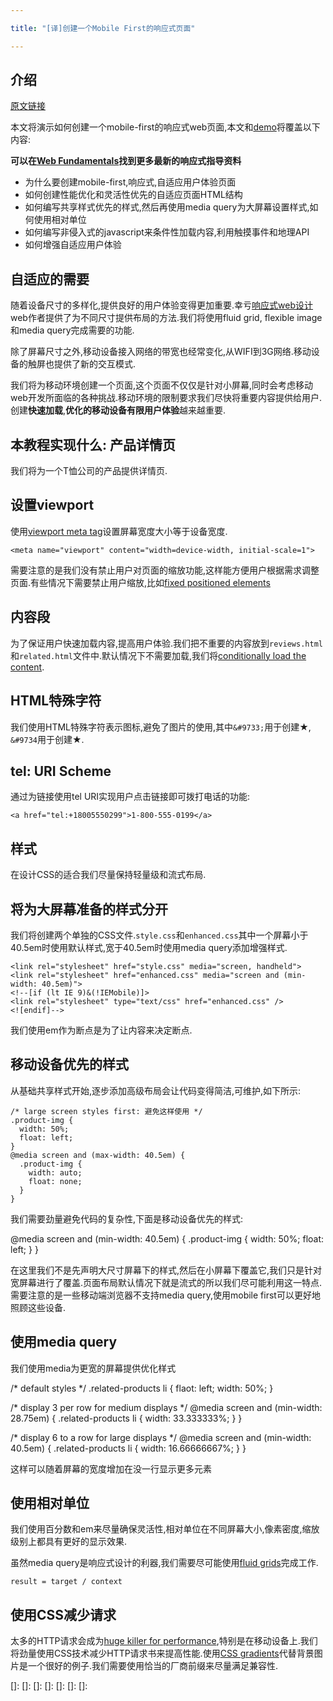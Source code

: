 ```yaml
---

title: "[译]创建一个Mobile First的响应式页面"

---
```


## 介绍

[原文链接][1]

本文将演示如何创建一个mobile-first的响应式web页面,本文和[demo][2]将覆盖以下内容:

**可以在[Web Fundamentals][3]找到更多最新的响应式指导资料**

- 为什么要创建mobile-first,响应式,自适应用户体验页面
- 如何创建性能优化和灵活性优先的自适应页面HTML结构
- 如何编写共享样式优先的样式,然后再使用media query为大屏幕设置样式,如何使用相对单位
- 如何编写非侵入式的javascript来条件性加载内容,利用触摸事件和地理API
- 如何增强自适应用户体验

## 自适应的需要

随着设备尺寸的多样化,提供良好的用户体验变得更加重要.幸亏[响应式web设计][4]web作者提供了为不同尺寸提供布局的方法.我们将使用fluid grid, flexible image和media query完成需要的功能.

除了屏幕尺寸之外,移动设备接入网络的带宽也经常变化,从WIFI到3G网络.移动设备的触屏也提供了新的交互模式.

我们将为移动环境创建一个页面,这个页面不仅仅是针对小屏幕,同时会考虑移动web开发所面临的各种挑战.移动环境的限制要求我们尽快将重要内容提供给用户.创建**快速加载**,**优化的移动设备有限用户体验**越来越重要.

## 本教程实现什么: 产品详情页

我们将为一个T恤公司的产品提供详情页.

## 设置viewport

使用[viewport meta tag][5]设置屏幕宽度大小等于设备宽度.

    <meta name="viewport" content="width=device-width, initial-scale=1">

需要注意的是我们没有禁止用户对页面的缩放功能,这样能方便用户根据需求调整页面.有些情况下需要禁止用户缩放,比如[fixed positioned elements][6]

## 内容段

为了保证用户快速加载内容,提高用户体验.我们把不重要的内容放到`reviews.html`和`related.html`文件中.默认情况下不需要加载,我们将[conditionally load the content][7].

## HTML特殊字符

我们使用HTML特殊字符表示图标,避免了图片的使用,其中`&#9733;`用于创建&#9733;, `&#9734`用于创建&#9733;.

## tel: URI Scheme

通过为链接使用tel URI实现用户点击链接即可拨打电话的功能:

    <a href="tel:+18005550299">1-800-555-0199</a>

## 样式

在设计CSS的适合我们尽量保持轻量级和流式布局.

## 将为大屏幕准备的样式分开

我们将创建两个单独的CSS文件.`style.css`和`enhanced.css`其中一个屏幕小于40.5em时使用默认样式,宽于40.5em时使用media query添加增强样式.

    <link rel="stylesheet" href="style.css" media="screen, handheld">
    <link rel="stylesheet" href="enhanced.css" media="screen and (min-width: 40.5em)">
    <!--[if (lt IE 9)&(!IEMobile)]>
    <link rel="stylesheet" type="text/css" href="enhanced.css" />
    <![endif]-->

我们使用em作为断点是为了让内容来决定断点.

## 移动设备优先的样式

从基础共享样式开始,逐步添加高级布局会让代码变得简洁,可维护,如下所示:

    /* large screen styles first: 避免这样使用 */
    .product-img {
      width: 50%;
      float: left;
    }
    @media screen and (max-width: 40.5em) {
      .product-img {
        width: auto;
        float: none;
      }
    }

我们需要劲量避免代码的复杂性,下面是移动设备优先的样式:

@media screen and (min-width: 40.5em) {
  .product-img {
    width: 50%;
    float: left;
  }
}

在这里我们不是先声明大尺寸屏幕下的样式,然后在小屏幕下覆盖它,我们只是针对宽屏幕进行了覆盖.页面布局默认情况下就是流式的所以我们尽可能利用这一特点.需要注意的是一些移动端浏览器不支持media query,使用mobile first可以更好地照顾这些设备.


## 使用media query

我们使用media为更宽的屏幕提供优化样式

/* default styles */
.related-products li {
  flaot: left;
  width: 50%;
}

/* display 3 per row for medium displays */
@media screen and (min-width: 28.75em) {
  .related-products li {
    width: 33.333333%;
  }
}

/* display 6 to a row for large displays */
@media screen and (min-width: 40.5em) {
  .related-products li {
  width: 16.66666667%;
  }
}

这样可以随着屏幕的宽度增加在没一行显示更多元素

## 使用相对单位

我们使用百分数和em来尽量确保灵活性,相对单位在不同屏幕大小,像素密度,缩放级别上都具有更好的显示效果.

虽然media query是响应式设计的利器,我们需要尽可能使用[fluid grids][8]完成工作.

    result = target / context

## 使用CSS减少请求

太多的HTTP请求会成为[huge killer for performance][9],特别是在移动设备上.我们将劲量使用CSS技术减少HTTP请求书来提高性能.使用[CSS gradients][10]代替背景图片是一个很好的例子.我们需要使用恰当的厂商前缀来尽量满足兼容性.



[1]: http://www.html5rocks.com/en/mobile/responsivedesign/
[2]: http://qiudeqing.com/demo/mobile_web/create-a-responsive-web.html
[3]: https://developers.google.com/web/fundamentals/layouts/
[4]: http://www.alistapart.com/articles/responsive-web-design/
[5]: https://developer.apple.com/library/ios/#DOCUMENTATION/AppleApplications/Reference/SafariWebContent/UsingtheViewport/UsingtheViewport.html
[6]: http://bradfrost.com/blog/mobile/fixed-position/
[7]: http://24ways.org/2011/conditional-loading-for-responsive-designs
[8]: http://www.alistapart.com/articles/fluidgrids/
[9]: http://speakerdeck.com/u/tkadlec/p/optimizing-for-mobile-performance
[10]: http://css-tricks.com/css3-gradients/
[]:
[]:
[]:
[]:
[]:
[]:
[]:
